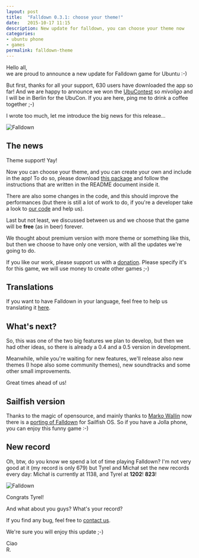 ```yaml
---
layout: post
title:  "Falldown 0.3.1: choose your theme!"
date:   2015-10-17 11:15
description: New update for falldown, you can choose your theme now
categories:
- ubuntu phone
- games
permalink: falldown-theme
---
```


Hello all, <br/>
we are proud to announce a new update for Falldown game for Ubuntu :-)

But first, thanks for all your support, 630 users have downloaded the app so
far! And we are happy to announce we won the [UbuContest][contest] so _mivoligo_
and I will be in Berlin for the UbuCon. If you are here, ping me to drink a
coffee together ;-)

I wrote too much, let me introduce the big news for this release...

![Falldown][img0]

## The news

Theme support! Yay!

Now you can choose your theme, and you can create your own and include in the
app! To do so, please download [this package][download] and follow the
instructions that are written in the README document inside it.

There are also some changes in the code, and this should improve the
performances (but there is still a lot of work to do, if you're a developer take
a look to [our code][code] and help us).

Last but not least, we discussed between us and we choose that the game will be
**free** (as in beer) forever.

We thought about premium version with more theme or something like this, but
then we choose to have only one version, with all the updates we're going to do.

If you like our work, please support us with a [donation][donation].
Please specify it's for this game, we will use money to create other games ;-)

## Translations

If you want to have Falldown in your language, feel free to help us translating
it [here][translations].

## What's next?

So, this was one of the two big features we plan to develop, but then we had
other ideas, so there is already a 0.4 and a 0.5 version in development.

Meanwhile, while you're waiting for new features, we'll release also new themes
(I hope also some community themes), new soundtracks and some other small
improvements.

Great times ahead of us!

## Sailfish version

Thanks to the magic of opensource, and mainly thanks to [Marko Wallin][marko]
now there is a [porting of Falldown][porting] for Sailfish OS. So if you have a
Jolla phone, you can enjoy this funny game :-)

## New record

Oh, btw, do you know we spend a lot of time playing Falldown? I'm not very good
at it (my record is only 679) but Tyrel and Michał set the new records every day:
Michał is currently at 1138, and Tyrel at **1202**!
**823**!

![Falldown][img1]

Congrats Tyrel!

And what about you guys? What's your record?

If you find any bug, feel free to [contact us][bug].

We're sure you will enjoy this update ;-)

Ciao<br/>
R.

[contest]: http://ubucon.de/node/971
[img0]: http://img.rpadovani.com/posts/falldown-new-theme.png
[img1]: http://img.rpadovani.com/posts/falldown-1202.jpg
[download]: http://people.ubuntu.com/~rpadovani/falldown.tar.gz
[translations]: https://translations.launchpad.net/falldown
[code]: https://code.launchpad.net/falldown
[bug]: https://bugs.launchpad.net/falldown/+filebug
[donation]: http://rpadovani.com/donations/
[marko]: https://twitter.com/walokra
[porting]: https://twitter.com/walokra/status/646643082520317952
